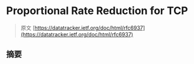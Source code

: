 # Proportional Rate Reduction for TCP

> 原文 [https://datatracker.ietf.org/doc/html/rfc6937](https://datatracker.ietf.org/doc/html/rfc6937)

## 摘要
